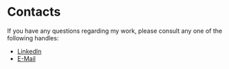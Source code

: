 # Contacts

If you have any questions regarding my work, please consult any one of the following handles:

* [LinkedIn](https://www.linkedin.com/in/dowland-aiello-678736160/)
* [E-Mail](mailto:dowlandaiello@gmail.com)
